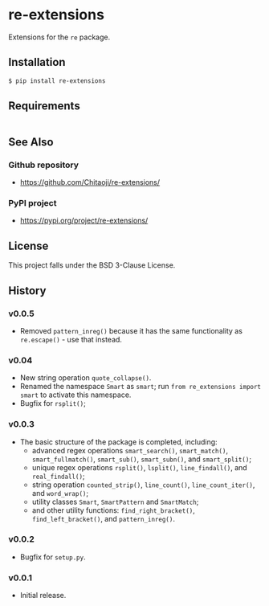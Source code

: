 # re-extensions
Extensions for the `re` package.

## Installation
```sh
$ pip install re-extensions
```

## Requirements
```txt

```

## See Also
### Github repository
* https://github.com/Chitaoji/re-extensions/

### PyPI project
* https://pypi.org/project/re-extensions/

## License
This project falls under the BSD 3-Clause License.

## History
### v0.0.5
* Removed `pattern_inreg()` because it has the same functionality as `re.escape()` - use that instead.

### v0.04
* New string operation `quote_collapse()`.
* Renamed the namespace `Smart` as `smart`; run `from re_extensions import smart` to activate this namespace.
* Bugfix for `rsplit()`;

### v0.0.3
* The basic structure of the package is completed, including:
  * advanced regex operations `smart_search()`, `smart_match()`, `smart_fullmatch()`, `smart_sub()`, `smart_subn()`, and `smart_split()`;
  * unique regex operations `rsplit()`, `lsplit()`, `line_findall()`, and `real_findall()`;
  * string operation `counted_strip()`, `line_count()`, `line_count_iter()`, and `word_wrap()`;
  * utility classes `Smart`, `SmartPattern` and `SmartMatch`;
  * and other utility functions: `find_right_bracket()`, `find_left_bracket()`, and `pattern_inreg()`.


### v0.0.2
* Bugfix for `setup.py`.

### v0.0.1
* Initial release.
